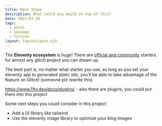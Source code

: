 ```yaml
---
title: Next Steps
description: What could you build on top of this?
date: 2021-03-18
tags:
  - posts
  - sausage
  - fiction
layout: layouts/post.njk
---
```


The **Eleventy ecosystem** is *huge*! There are [official and community](https://www.11ty.dev/docs/starter/) starters for almost any glitch project you can dream up.

The best part is, no matter what starter you use, as long as you set your eleventy app to *generated static site*, you'll be able to take advantage of the feature on Glitch! (someone plz rewrite this)

https://www.11ty.dev/docs/plugins/ - also there are plugins, you could put them into this project

Some next steps you could consider in this project:
* Add a UI library like tailwind
* Use the eleventy image library to optimize your blog images